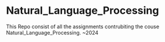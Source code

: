 # Natural_Language_Processing
This Repo consist of all the assignments contrubiting the couse Natural_Language_Processing.
~2024
